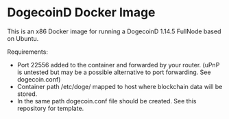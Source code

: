 # DogecoinD Docker Image
  This is an x86 Docker image for running a DogecoinD 1.14.5 FullNode based on Ubuntu.

  Requirements:
  - Port 22556 added to the container and forwarded by your router. (uPnP is untested but may be a possible alternative to port forwarding. See dogecoin.conf)
  - Container path /etc/doge/ mapped to host where blockchain data will be stored.
  - In the same path dogecoin.conf file should be created. See this repository for template.